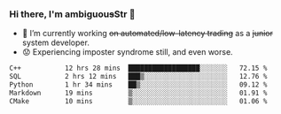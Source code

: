 ### Hi there, I'm ambiguou~~s~~Str 👋

<!--
**ambiguoustexture/ambiguoustexture** is a ✨ _special_ ✨ repository because its `README.md` (this file) appears on your GitHub profile.

Here are some ideas to get you started:
-->
- 🔭 I’m currently working ~~on automated/low-latency trading~~ as a ~~junior~~ system developer.
- :worried: Experiencing imposter syndrome still, and even worse.

<!--START_SECTION:waka-->

```txt
C++           12 hrs 28 mins  ██████████████████░░░░░░░   72.15 %
SQL           2 hrs 12 mins   ███▒░░░░░░░░░░░░░░░░░░░░░   12.76 %
Python        1 hr 34 mins    ██▒░░░░░░░░░░░░░░░░░░░░░░   09.12 %
Markdown      19 mins         ▒░░░░░░░░░░░░░░░░░░░░░░░░   01.91 %
CMake         10 mins         ▒░░░░░░░░░░░░░░░░░░░░░░░░   01.06 %
```

<!--END_SECTION:waka-->

